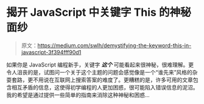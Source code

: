# 揭开 JavaScript 中关键字 This 的神秘面纱

> 原文：<https://medium.com/swlh/demystifying-the-keyword-this-in-javascript-3f394fff90d1>

如果你是 JavaScript 编程新手，关键字 ***这个*** 可能看起来很神秘，很难理解。更令人沮丧的是，试图问一个关于这个主题的问题会感觉像是一个“谁先来”风格的杂耍套路，更不用说在互联网上搜索答案的难度了。更糟糕的是，许多可用的文章包含相互矛盾的信息，这使得初学编程的人更加困惑，很可能陷入错误信息的泥沼。我的希望是通过提供一些简单的指南来消除这种神秘和困惑…